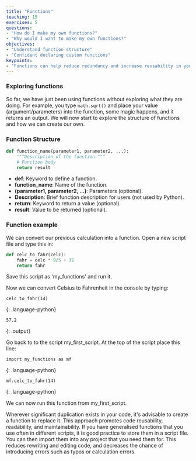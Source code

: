 ```yaml
---
title: "Functions"
teaching: 15
exercises: 5
questions:
- "How do I make my own functions?"
- "Why would I want to make my own functions?" 
objectives:
- "Understand function structure"
- "Confident declaring custom functions"
keypoints:
- "Functions can help reduce redundancy and increase reusability in your code"
---
```


### Exploring functions

So far, we have just been using functions without exploring what they are doing. For example, you type `math.sqrt()` and place your value (argument/parameters) into the function, some magic happens, and it returns an output. We will now start to explore the structure of functions and how we can create our own.  

### Function Structure

```python
def function_name(parameter1, parameter2, ...):
    """Description of the function."""
    # Function body
    return result
```

- **def**: Keyword to define a function.
- **function_name**: Name of the function.
- **(parameter1, parameter2, ...)**: Parameters (optional).
- **Description**: Brief function description for users (not used by Python).
- **return**: Keyword to return a value (optional).
- **result**: Value to be returned (optional).

### Function example

We can convert our previous calculation into a function. Open a new script file and type this in: 

```python
def celc_to_fahr(celc):
    fahr = celc * 9/5 + 32
    return fahr
```

Save this script as 'my_functions' and run it.

Now we can convert Celsius to Fahrenheit in the console by typing:

```
celc_to_fahr(14) 
```
{: .language-python}
```
57.2
```
{: .output}

Go back to to the script my_first_script. At the top of the script place this line:

```
import my_functions as mf
```
{: .language-python}

```
mf.celc_to_fahr(14) 
```
{: .language-python}

We can now run this function from my_first_script.

Wherever significant duplication exists in your code, it's advisable to create a function to replace it. This approach promotes code reusability, readability, and maintainability. If you have generalised functions that you use often in different scripts, it is good practice to store them in a script file. You can then import them into any project that you need them for. This reduces rewriting and editing code, and decreases the chance of introducing errors such as typos or calculation errors.

